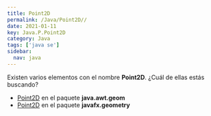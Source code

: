 ```yaml
---
title: Point2D
permalink: /Java/Point2D//
date: 2021-01-11
key: Java.P.Point2D
category: Java
tags: ['java se']
sidebar: 
  nav: java
---
```


Existen varios elementos con el nombre **Point2D**. ¿Cuál de ellas estás buscando?
<ul>
<li><a href="/Java/Point2D-java-awt-geom/">Point2D</a> en el paquete <strong>java.awt.geom</strong></li>
<li><a href="/Java/Point2D-javafx-geometry/">Point2D</a> en el paquete <strong>javafx.geometry</strong></li>
<ul>
